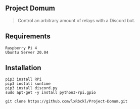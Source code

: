 ## Project Domum
> Control an arbitrary amount of relays with a Discord bot.

## Requirements
```
Raspberry Pi 4
Ubuntu Server 20.04
```

## Installation
```
pip3 install RPi
pip3 install suntime
pip3 install discord.py
sudo apt-get -y install python3-rpi.gpio

git clone https://github.com/lxRbckl/Project-Domum.git
```
